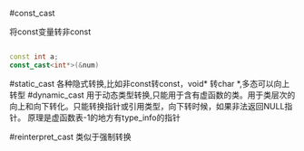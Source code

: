 #const_cast

将const变量转非const

```cpp

const int a;
const_cast<int*>(&num)

```
#static_cast
各种隐式转换,比如非const转const，void* 转char *,多态可以向上转型
#dynamic_cast
用于动态类型转换,只能用于含有虚函数的类。用于类层次的向上和向下转化。只能转换指针或引用类型，向下转时候，如果非法返回NULL指针。
原理是虚函数表-1的地方有type_info的指针

#reinterpret_cast
类似于强制转换


